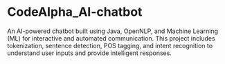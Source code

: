 # CodeAlpha_AI-chatbot
An AI-powered chatbot built using Java, OpenNLP, and Machine Learning (ML) for interactive and automated communication. This project includes tokenization, sentence detection, POS tagging, and intent recognition to understand user inputs and provide intelligent responses.
